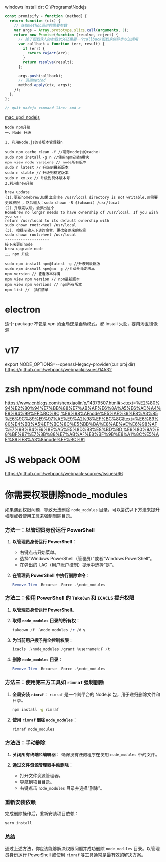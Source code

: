 windows install dir: C:\Programs\Nodejs
```js
const promisify = function (method) {
  return function (ctx) {
    // 获取method调用的需要参数
    var args = Array.prototype.slice.call(arguments, 1);
    return new Promise(function (resolve, reject) {
      // 除了函数传入的参数以外还需要一个callback函数来供异步方法调用
      var callback = function (err, result) {
        if (err) {
          return reject(err);
        }
        return resolve(result);
      };

      args.push(callback);
      // 调用method
      method.apply(ctx, args);
    });
  };
};

// quit nodejs command line: cmd z
```

[mac_upd_nodejs](https://zhuanlan.zhihu.com/p/64125228)

```
Node npm升级
一、Node 升级

1. 利用Node.js的多版本管理器n

sudo npm cache clean -f //清除nodejs的cache：
sudo npm install -g n //使用npm安装n模块
npm view node versions // node所有版本
sudo n latest // 升级到最新版本
sudo n stable // 升级到稳定版本
sudo n xx.xx // 升级到具体版本号
2.利用brew升级

brew update
(1).更新homebrew,如果出现The /usr/local directory is not writable.则需要更改权限 ，然后输入：sudo chown -R $(whoami) /usr/local
(2).升级完以后，会弹出这个
Homebrew no longer needs to have ownership of /usr/local. If you wish you can
return /usr/local to its default ownership with
sudo chown root:wheel /usr/local
(3). 按提示输入下边的命令，更改会原来的权限
sudo chown root:wheel /usr/local
--------------------
接下来更新node
brew upgrade node
二、npm 升级

sudo npm install npm@latest -g //升级到最新版
sudo npm install npm@xx -g //升级到指定版本
npm version // 查看版本详情
npm view npm version // npm最新版本
npm view npm versions // npm所有版本
npm list //  插件清单
```

# electron

这个 package 不管是 vpn 的全局还是自动模式，都 install 失败，要用淘宝镜像源

# v17

export NODE_OPTIONS=--openssl-legacy-provider(cur proj dir)
https://github.com/webpack/webpack/issues/14532

# zsh npm/node command not found

https://www.cnblogs.com/shenxiaolin/p/14379507.html#:~:text=%E2%80%94%E2%80%94%E7%BB%88%E7%AB%AF%E6%8A%A5%E6%AD%A4%E9%94%99%EF%BC%8C,%E6%98%AFnode%E5%AE%89%E8%A3%85%E6%9C%89%E9%97%AE%E9%A2%98%EF%BC%8C&text=%E6%89%80%E4%BB%A5%EF%BC%8C%E5%BB%BA%E8%AE%AE%E6%98%AF%E7%9B%B4%E6%8E%A5%E5%8D%B8%E8%BD%BD,%E9%80%9A%E8%BF%87%E7%BB%88%E7%AB%AF%E8%BF%9B%E8%A1%8C%E5%AE%89%E8%A3%85node%EF%BC%81

# JS webpack OOM

https://github.com/webpack/webpack-sources/issues/66


# 你需要权限删除node_modules
如果遇到权限问题，导致无法删除 `node_modules` 目录，可以尝试以下方法来提升权限或者使用工具来强制删除目录。

### 方法一：以管理员身份运行 PowerShell

1. **以管理员身份运行 PowerShell**：
   - 右键点击开始菜单。
   - 选择“Windows PowerShell（管理员）”或者“Windows PowerShell”。
   - 在弹出的 UAC（用户账户控制）提示中选择“是”。

2. **在管理员 PowerShell 中执行删除命令**：
   ```powershell
   Remove-Item -Recurse -Force .\node_modules
   ```

### 方法二：使用 PowerShell 的 `TakeOwn` 和 `ICACLS` 提升权限

1. **以管理员身份运行 PowerShell**。

2. **取得 `node_modules` 目录的所有权**：
   ```powershell
   takeown /f .\node_modules /r /d y
   ```

3. **为当前用户授予完全控制权限**：
   ```powershell
   icacls .\node_modules /grant %username%:F /t
   ```

4. **删除 `node_modules` 目录**：
   ```powershell
   Remove-Item -Recurse -Force .\node_modules
   ```

### 方法三：使用第三方工具如 `rimraf` 强制删除

1. **全局安装 `rimraf`**：
   `rimraf` 是一个跨平台的 Node.js 包，用于递归删除文件和目录。

   ```sh
   npm install -g rimraf
   ```

2. **使用 `rimraf` 删除 `node_modules`**：
   ```sh
   rimraf node_modules
   ```

### 方法四：手动删除

1. **关闭所有终端和编辑器**：
   确保没有任何程序在使用 `node_modules` 中的文件。

2. **通过文件资源管理器手动删除**：
   - 打开文件资源管理器。
   - 导航到项目目录。
   - 右键点击 `node_modules` 目录并选择“删除”。

### 重新安装依赖

完成删除操作后，重新安装项目依赖：

```sh
yarn install
```

### 总结

通过上述方法，你应该能够解决权限问题并成功删除 `node_modules` 目录。以管理员身份运行 PowerShell 或使用 `rimraf` 等工具通常是最有效的解决方案。
